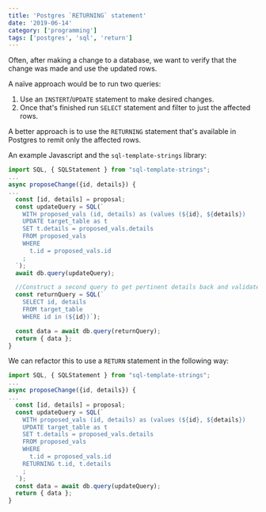 ```yaml
---
title: 'Postgres `RETURNING` statement'
date: '2019-06-14'
category: ['programming']
tags: ['postgres', 'sql', 'return']
---
```


Often, after making a change to a database, we want to verify that the change was made and use the updated rows.

A naïve approach would be to run two queries:

1. Use an `INSTERT`/`UPDATE` statement to make desired changes.
2. Once that's finished run `SELECT` statement and filter to just the affected rows.

A better approach is to use the `RETURNING` statement that's available in Postgres to remit only the affected rows.

An example Javascript and the `sql-template-strings` library:

```javascript
import SQL, { SQLStatement } from "sql-template-strings";
...
async proposeChange({id, details}) {
...
  const [id, details] = proposal;
  const updateQuery = SQL(`
    WITH proposed_vals (id, details) as (values (${id}, ${details})
    UPDATE target_table as t
    SET t.details = proposed_vals.details
    FROM proposed_vals
    WHERE
      t.id = proposed_vals.id
    ;
  `);
  await db.query(updateQuery);

  //Construct a second query to get pertinent details back and validate change
  const returnQuery = SQL(`
    SELECT id, details
    FROM target_table
    WHERE id in (${id})`);

  const data = await db.query(returnQuery);
  return { data };
}
```

We can refactor this to use a `RETURN` statement in the following way:

```javascript
import SQL, { SQLStatement } from "sql-template-strings";
...
async proposeChange({id, details}) {
...
  const [id, details] = proposal;
  const updateQuery = SQL(`
    WITH proposed_vals (id, details) as (values (${id}, ${details})
    UPDATE target_table as t
    SET t.details = proposed_vals.details
    FROM proposed_vals
    WHERE
      t.id = proposed_vals.id
    RETURNING t.id, t.details
    ;
  `);
  const data = await db.query(updateQuery);
  return { data };
}
```

